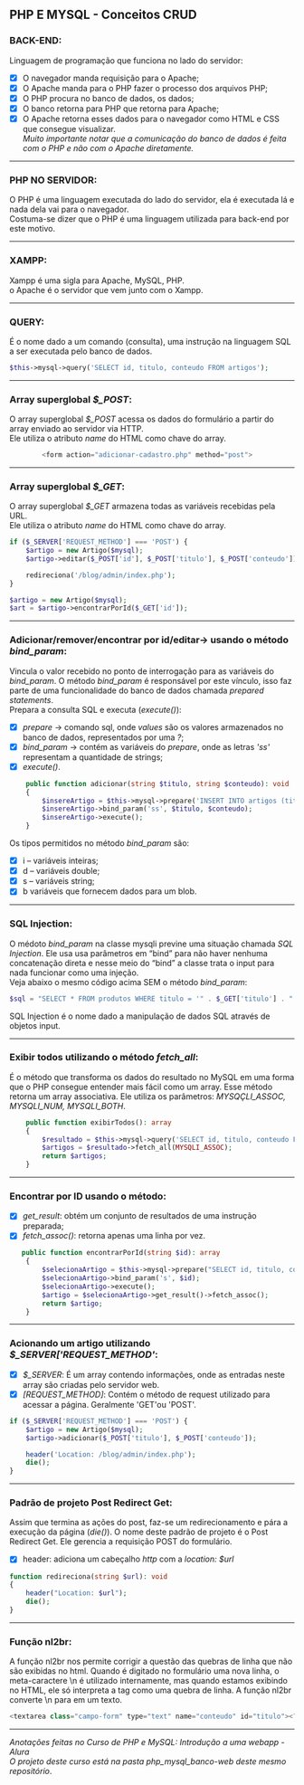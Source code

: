 ## PHP E MYSQL - Conceitos CRUD

### BACK-END:
Linguagem de programação que funciona no lado do servidor:
- [x] O navegador manda requisição para o Apache;
- [x] O Apache manda para o PHP fazer o processo dos arquivos PHP;
- [x] O PHP procura no banco de dados, os dados;
- [x] O banco retorna para PHP que retorna para Apache;
- [x] O Apache retorna esses dados para o navegador como HTML e CSS que consegue visualizar. </br>
*Muito importante notar que a comunicação do banco de dados é feita com o PHP e não com o Apache diretamente.*

<hr>

### PHP NO SERVIDOR:
O PHP é uma linguagem executada do lado do servidor, ela é executada lá 
e nada dela vai para o navegador. </br>
Costuma-se dizer que o PHP é uma linguagem utilizada para back-end por este motivo.

<hr>

### XAMPP:
Xampp é uma sigla para Apache, MySQL, PHP. </br>
o Apache é o servidor que vem junto com o Xampp.

<hr>

### QUERY:
É o nome dado a um comando (consulta), uma instrução na linguagem SQL a ser executada pelo banco de dados.

~~~php
$this->mysql->query('SELECT id, titulo, conteudo FROM artigos');
~~~

<hr>

### Array superglobal *$_POST*:
O array superglobal *$_POST* acessa os dados do formulário a partir do array enviado ao servidor via HTTP. </br>
Ele utiliza o atributo *name* do HTML como chave do array.

~~~php
        <form action="adicionar-cadastro.php" method="post">
~~~

<hr>

### Array superglobal *$_GET*:
O array superglobal *$_GET* armazena todas as variáveis recebidas pela URL.</br>
Ele utiliza o atributo *name* do HTML como chave do array.

~~~php
if ($_SERVER['REQUEST_METHOD'] === 'POST') {
    $artigo = new Artigo($mysql);
    $artigo->editar($_POST['id'], $_POST['titulo'], $_POST['conteudo']);

    redireciona('/blog/admin/index.php');
}

$artigo = new Artigo($mysql);
$art = $artigo->encontrarPorId($_GET['id']);
~~~

<hr>

### Adicionar/remover/encontrar por id/editar-> usando o método *bind_param*:
Vincula o valor recebido no ponto de interrogação para as variáveis do *bind_param*. 
O método *bind_param* é responsável por este vínculo, isso faz parte de uma funcionalidade do 
banco de dados chamada *prepared statements*.  </br>
Prepara a consulta SQL e executa (*execute()*):

- [x] *prepare* ->  comando sql, onde *values* são os valores armazenados no banco de dados, representados por uma *?*;
- [x] *bind_param* -> contém as variáveis do *prepare*, onde as letras *'ss'* representam a quantidade de strings;
- [x] *execute()*.

~~~php
    public function adicionar(string $titulo, string $conteudo): void
    {
        $insereArtigo = $this->mysql->prepare('INSERT INTO artigos (titulo, conteudo) values (?,?);');
        $insereArtigo->bind_param('ss', $titulo, $conteudo);
        $insereArtigo->execute();
    }
~~~

Os tipos permitidos no método *bind_param* são:
- [x] i – variáveis inteiras;
- [x] d – variáveis double;
- [x] s – variáveis string;
- [x] b variáveis que fornecem dados para um blob.

<hr>

### SQL Injection:
O médoto *bind_param*  na classe mysqli previne uma situação chamada *SQL Injection*.
Ele usa usa parâmetros em “bind” para não haver nenhuma concatenação direta e nesse meio do “bind” 
a classe trata o input para nada funcionar como uma injeção. </br>
Veja abaixo o mesmo código acima SEM o método *bind_param*:

~~~php
$sql = "SELECT * FROM produtos WHERE titulo = '" . $_GET['titulo'] . "' AND quantidade = '" . $_GET['quantidade'] . "'";
~~~

SQL Injection é o nome dado a manipulação de dados SQL através de objetos input.

<hr>

### Exibir todos utilizando o método *fetch_all*:
É o método que transforma os dados do resultado no MySQL em uma forma que o PHP 
consegue entender mais fácil como um array.  Esse método retorna um array associativa. 
Ele utiliza os parâmetros: *MYSQÇLI_ASSOC, MYSQLI_NUM, MYSQLI_BOTH*.

~~~php
    public function exibirTodos(): array
    {
        $resultado = $this->mysql->query('SELECT id, titulo, conteudo FROM artigos');
        $artigos = $resultado->fetch_all(MYSQLI_ASSOC);
        return $artigos;
    }
~~~

<hr>

### Encontrar por ID usando o método:
- [x] *get_result*: obtém um conjunto de resultados de uma instrução preparada;
- [x] *fetch_assoc()*: retorna apenas uma linha por vez. 

~~~php
   public function encontrarPorId(string $id): array 
    { 
        $selecionaArtigo = $this->mysql->prepare("SELECT id, titulo, conteudo FROM artigos WHERE id = ?"); 
        $selecionaArtigo->bind_param('s', $id); 
        $selecionaArtigo->execute(); 
        $artigo = $selecionaArtigo->get_result()->fetch_assoc(); 
        return $artigo; 
    }  
~~~

<hr>

### Acionando um artigo utilizando *$_SERVER['REQUEST_METHOD'*:
- [x] *$_SERVER*: É um array contendo informações, onde as entradas neste array são criadas pelo servidor web. 
- [x] *[REQUEST_METHOD]*: Contém o método de request utilizado para acessar a página. Geralmente 'GET'ou 'POST'.

~~~php
if ($_SERVER['REQUEST_METHOD'] === 'POST') { 
    $artigo = new Artigo($mysql); 
    $artigo->adicionar($_POST['titulo'], $_POST['conteudo']); 

    header('Location: /blog/admin/index.php'); 
    die(); 
} 
~~~

<hr>

### Padrão de projeto Post Redirect Get:
Assim que termina as ações do post, faz-se um redirecionamento e pára a execução da página (*die()*).
O nome deste padrão de projeto é o Post Redirect Get. Ele gerencia a requisição POST do formulário. <br>
- [x] header: adiciona um cabeçalho *http* com a *location: $url*

~~~php
function redireciona(string $url): void
{
    header("Location: $url");
    die();
}
~~~

<hr>

### Função nl2br:
A função nl2br nos permite corrigir a questão das quebras de linha que não são exibidas no html.
Quando é digitado no formulário uma nova linha, o meta-caractere \n é utilizado internamente, 
mas quando estamos exibindo no HTML, ele só interpreta a tag como uma quebra de linha. 
A função nl2br converte \n para em um texto.

~~~php
<textarea class="campo-form" type="text" name="conteudo" id="titulo"><?php echo nl2br($art['conteudo']); ?></textarea>
~~~

<hr>



*Anotações feitas no Curso de PHP e MySQL: Introdução a uma webapp - Alura* </br>
*O projeto deste curso está na pasta php_mysql_banco-web deste mesmo repositório*.



